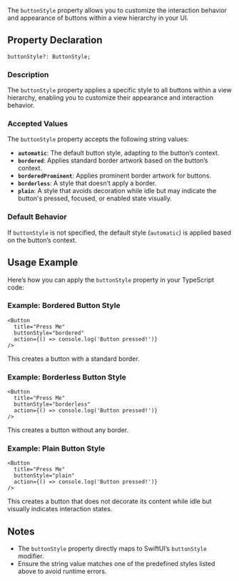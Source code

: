 
The `buttonStyle` property allows you to customize the interaction behavior and appearance of buttons within a view hierarchy in your UI.

## Property Declaration

```tsx
buttonStyle?: ButtonStyle;
```

### Description
The `buttonStyle` property applies a specific style to all buttons within a view hierarchy, enabling you to customize their appearance and interaction behavior.

### Accepted Values
The `buttonStyle` property accepts the following string values:

- **`automatic`**: The default button style, adapting to the button’s context.
- **`bordered`**: Applies standard border artwork based on the button’s context.
- **`borderedProminent`**: Applies prominent border artwork for buttons.
- **`borderless`**: A style that doesn’t apply a border.
- **`plain`**: A style that avoids decoration while idle but may indicate the button's pressed, focused, or enabled state visually.

### Default Behavior
If `buttonStyle` is not specified, the default style (`automatic`) is applied based on the button’s context.

## Usage Example

Here’s how you can apply the `buttonStyle` property in your TypeScript code:

### Example: Bordered Button Style

```tsx
<Button
  title="Press Me"
  buttonStyle="bordered"
  action={() => console.log('Button pressed!')}
/>
```

This creates a button with a standard border.

### Example: Borderless Button Style

```tsx
<Button
  title="Press Me"
  buttonStyle="borderless"
  action={() => console.log('Button pressed!')}
/>
```

This creates a button without any border.

### Example: Plain Button Style

```tsx
<Button
  title="Press Me"
  buttonStyle="plain"
  action={() => console.log('Button pressed!')}
/>
```

This creates a button that does not decorate its content while idle but visually indicates interaction states.

## Notes
- The `buttonStyle` property directly maps to SwiftUI’s `buttonStyle` modifier.
- Ensure the string value matches one of the predefined styles listed above to avoid runtime errors.
